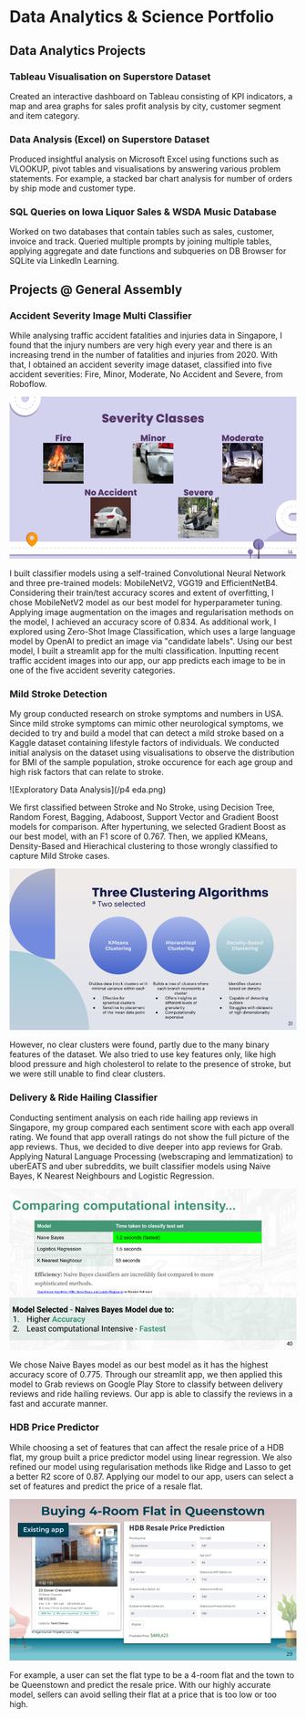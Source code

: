 # Data Analytics & Science Portfolio

## Data Analytics Projects

### Tableau Visualisation on Superstore Dataset
Created an interactive dashboard on Tableau consisting of KPI indicators, a map and area graphs for sales profit analysis by city, customer segment and item category.

### Data Analysis (Excel) on Superstore Dataset
Produced insightful analysis on Microsoft Excel using functions such as VLOOKUP, pivot tables and visualisations by answering various problem statements. For example, a stacked bar chart analysis for number of orders by ship mode and customer type.

### SQL Queries on Iowa Liquor Sales & WSDA Music Database
Worked on two databases that contain tables such as sales, customer, invoice and track. Queried multiple prompts by joining multiple tables, applying aggregate and date functions and subqueries on DB Browser for SQLite via LinkedIn Learning.

## Projects @ General Assembly

### Accident Severity Image Multi Classifier
While analysing traffic accident fatalities and injuries data in Singapore, I found that the injury numbers are very high every year and there is an increasing trend in the number of fatalities and injuries from 2020. With that, I obtained an accident severity image dataset, classified into five accident severities: Fire, Minor, Moderate, No Accident and Severe, from Roboflow. 

![Severity Classes](/capstone.png) 

I built classifier models using a self-trained Convolutional Neural Network and three pre-trained models: MobileNetV2, VGG19 and EfficientNetB4. Considering their train/test accuracy scores and extent of overfitting, I chose MobileNetV2 model as our best model for hyperparameter tuning. Applying image augmentation on the images and regularisation methods on the model, I achieved an accuracy score of 0.834. As additional work, I explored using Zero-Shot Image Classification, which uses a large language model by OpenAI to predict an image via "candidate labels". Using our best model, I built a streamlit app for the multi classification. Inputting recent traffic accident images into our app, our app predicts each image to be in one of the five accident severity categories.

### Mild Stroke Detection
My group conducted research on stroke symptoms and numbers in USA. Since mild stroke symptoms can mimic other neurological symptoms, we decided to try and build a model that can detect a mild stroke based on a Kaggle dataset containing lifestyle factors of individuals. We conducted initial analysis on the dataset using visualisations to observe the distribution for BMI of the sample population, stroke occurence for each age group and high risk factors that can relate to stroke.

![Exploratory Data Analysis](/p4 eda.png) 

We first classified between Stroke and No Stroke, using Decision Tree, Random Forest, Bagging, Adaboost, Support Vector and Gradient Boost models for comparison. After hypertuning, we selected Gradient Boost as our best model, with an F1 score of 0.767. Then, we applied KMeans, Density-Based and Hierachical clustering to those wrongly classified to capture Mild Stroke cases.

![Clustering Algorithms](/p4.png) 

However, no clear clusters were found, partly due to the many binary features of the dataset. We also tried to use key features only, like high blood pressure and high cholesterol to relate to the presence of stroke, but we were still unable to find clear clusters.

### Delivery & Ride Hailing Classifier
Conducting sentiment analysis on each ride hailing app reviews in Singapore, my group compared each sentiment score with each app overall rating. We found that app overall ratings do not show the full picture of the app reviews. Thus, we decided to dive deeper into app reviews for Grab. Applying Natural Language Processing (webscraping and lemmatization) to uberEATS and uber subreddits, we built classifier models using Naive Bayes, K Nearest Neighbours and Logistic Regression. 

![Computational Intensity](/p3.png) 

We chose Naive Bayes model as our best model as it has the highest accuracy score of 0.775. Through our streamlit app, we then applied this model to Grab reviews on Google Play Store to classify between delivery reviews and ride hailing reviews. Our app is able to classify the reviews in a fast and accurate manner.

### HDB Price Predictor
While choosing a set of features that can affect the resale price of a HDB flat, my group built a price predictor model using linear regression. We also refined our model using regularisation methods like Ridge and Lasso to get a better R2 score of 0.87. Applying our model to our app, users can select a set of features and predict the price of a resale flat. 

![Flat Price](/p2.png) 

For example, a user can set the flat type to be a 4-room flat and the town to be Queenstown and predict the resale price. With our highly accurate model, sellers can avoid selling their flat at a price that is too low or too high.
